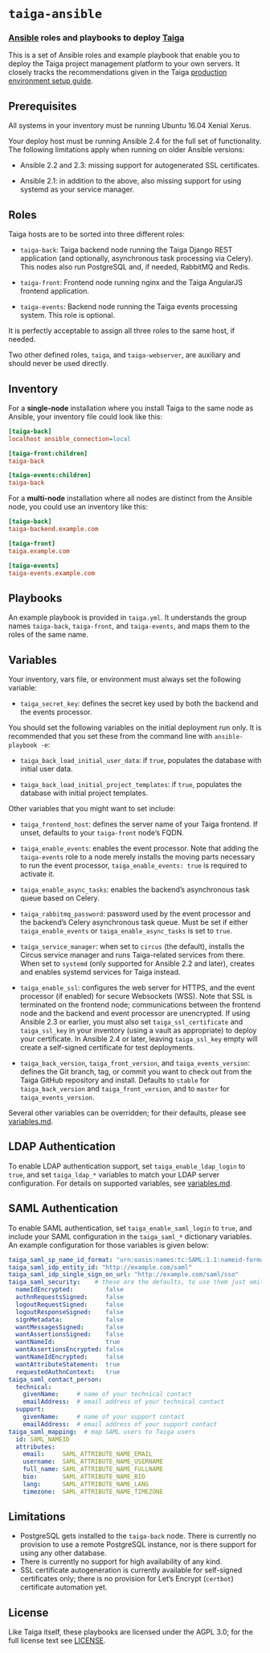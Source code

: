 # `taiga-ansible`

### [Ansible](https://www.ansible.com/) roles and playbooks to deploy [Taiga](https://taiga.io/)
	
This is a set of Ansible roles and example playbook that enable you to
deploy the Taiga project management platform to your own servers. It
closely tracks the recommendations given in the Taiga
[production environment setup guide](http://taigaio.github.io/taiga-doc/dist/setup-production.html).

## Prerequisites

All systems in your inventory must be running Ubuntu 16.04 Xenial
Xerus.

Your deploy host must be running Ansible 2.4 for the full set of
functionality. The following limitations apply when running on older
Ansible versions:

- Ansible 2.2 and 2.3: missing support for autogenerated SSL
  certificates.

- Ansible 2.1: in addition to the above, also missing support for
  using systemd as your service manager.

## Roles

Taiga hosts are to be sorted into three different roles:

- `taiga-back`: Taiga backend node running the Taiga Django REST
  application (and optionally, asynchronous task processing via
  Celery). This nodes also run PostgreSQL and, if needed, RabbitMQ and
  Redis.
  
- `taiga-front`: Frontend node running nginx and the Taiga AngularJS
  frontend application.

- `taiga-events`: Backend node running the Taiga events processing
  system. This role is optional.

It is perfectly acceptable to assign all three roles to the same host,
if needed.

Two other defined roles, `taiga`, and `taiga-webserver`, are auxiliary
and should never be used directly.

## Inventory

For a **single-node** installation where you install Taiga to the same
node as Ansible, your inventory file could look like this:

```ini
[taiga-back]
localhost ansible_connection=local

[taiga-front:children]
taiga-back

[taiga-events:children]
taiga-back
```

For a **multi-node** installation where all nodes are distinct from
the Ansible node, you could use an inventory like this:

```ini
[taiga-back]
taiga-backend.example.com

[taiga-front]
taiga.example.com

[taiga-events]
taiga-events.example.com
```

## Playbooks

An example playbook is provided in `taiga.yml`. It understands the
group names `taiga-back`, `taiga-front`, and `taiga-events`, and maps
them to the roles of the same name.

## Variables

Your inventory, vars file, or environment must always set the
following variable:

- `taiga_secret_key`: defines the secret key used by both the backend
  and the events processor.

You should set the following variables on the initial deployment run
only. It is recommended that you set these from the command line with
`ansible-playbook -e`:

- `taiga_back_load_initial_user_data`: if `true`, populates the
  database with initial user data.

- `taiga_back_load_initial_project_templates`: if `true`, populates
  the database with initial project templates.

Other variables that you might want to set include:

- `taiga_frontend_host`: defines the server name of your Taiga
  frontend. If unset, defaults to your `taiga-front` node’s FQDN.

- `taiga_enable_events`: enables the event processor. Note that adding
  the `taiga-events` role to a node merely installs the moving parts
  necessary to run the event processor, `taiga_enable_events: true` is
  required to activate it.

- `taiga_enable_async_tasks`: enables the backend’s asynchronous task
  queue based on Celery.

- `taiga_rabbitmq_password`: password used by the event processor and
  the backend’s Celery asynchronous task queue. Must be set if either
  `taiga_enable_events` or `taiga_enable_async_tasks` is set to
  `true`.

- `taiga_service_manager`: when set to `circus` (the default),
  installs the Circus service manager and runs Taiga-related services
  from there. When set to `systemd` (only supported for Ansible 2.2
  and later), creates and enables systemd services for Taiga instead.

- `taiga_enable_ssl`: configures the web server for HTTPS, and the
  event processor (if enabled) for secure Websockets (WSS). Note that
  SSL is terminated on the frontend node; communications between the
  frontend node and the backend and event processor are
  unencrypted. If using Ansible 2.3 or earlier, you must also set
  `taiga_ssl_certificate` and `taiga_ssl_key` in your inventory (using
  a vault as appropriate) to deploy your certificate. In Ansible 2.4
  or later, leaving `taiga_ssl_key` empty will create a self-signed
  certificate for test deployments.

- `taiga_back_version`, `taiga_front_version`, and
  `taiga_events_version`: defines the Git branch, tag, or commit you
  want to check out from the Taiga GitHub repository and
  install. Defaults to `stable` for `taiga_back_version` and
  `taiga_front_version`, and to `master` for `taiga_events_version`.

Several other variables can be overridden; for their defaults, please
see [variables.md](variables.md).

## LDAP Authentication

To enable LDAP authentication support, set `taiga_enable_ldap_login`
to `true`, and set `taiga_ldap_*` variables to match your LDAP server
configuration. For details on supported variables, see
[variables.md](variables.md).

## SAML Authentication

To enable SAML authentication, set `taiga_enable_saml_login` to
`true`, and include your SAML configuration in the `taiga_saml_*`
dictionary variables. An example configuration for those variables is
given below:

```yaml
taiga_saml_sp_name_id_format: "urn:oasis:names:tc:SAML:1.1:nameid-format:emailAddress" 
taiga_saml_idp_entity_id: "http://example.com/saml"
taiga_saml_idp_single_sign_on_url: "http://example.com/saml/sso"
taiga_saml_security:    # these are the defaults, to use them just omit this variable
  nameIdEncrypted:         false
  authnRequestsSigned:     false
  logoutRequestSigned:     false
  logoutResponseSigned:    false
  signMetadata:            false
  wantMessagesSigned:      false
  wantAssertionsSigned:    false
  wantNameId:              true
  wantAssertionsEncrypted: false
  wantNameIdEncrypted:     false
  wantAttributeStatement:  true
  requestedAuthnContext:   true
taiga_saml_contact_person:
  technical:
    givenName:     # name of your technical contact
    emailAddress:  # email address of your technical contact
  support:
    givenName:     # name of your support contact
    emailAddress:  # email address of your support contact
taiga_saml_mapping:  # map SAML users to Taiga users
  id: SAML_NAMEID
  attributes:
    email:     SAML_ATTRIBUTE_NAME_EMAIL
    username:  SAML_ATTRIBUTE_NAME_USERNAME
    full_name: SAML_ATTRIBUTE_NAME_FULLNAME
    bio:       SAML_ATTRIBUTE_NAME_BIO
    lang:      SAML_ATTRIBUTE_NAME_LANG
    timezone:  SAML_ATTRIBUTE_NAME_TIMEZONE
```

## Limitations

- PostgreSQL gets installed to the `taiga-back` node. There is
  currently no provision to use a remote PostgreSQL instance, nor is
  there support for using any other database.
- There is currently no support for high availability of any kind.
- SSL certificate autogeneration is currently available for
  self-signed certificates only; there is no provision for Let’s
  Encrypt (`certbot`) certificate automation yet.

## License

Like Taiga itself, these playbooks are licensed under the AGPL 3.0;
for the full license text see [LICENSE](LICENSE).
